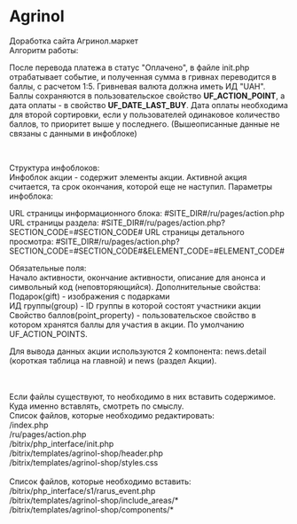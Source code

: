 # Agrinol
Доработка сайта Агринол.маркет
<br />
Алгоритм работы:<br />
<p>
	После перевода платежа в статус "Оплачено", в файле init.php отрабатывает событие, и полученная сумма в гривнах переводится в баллы, с расчетом 1:5. Гривневая валюта должна иметь ИД "UAH". Баллы сохраняются в пользовательское свойство <b>UF_ACTION_POINT</b>, а дата оплаты - в свойство <b>UF_DATE_LAST_BUY</b>. Дата оплаты необходима для второй сортировки, если у пользователей одинаковое количество баллов, то приоритет выше у последнего. (Вышеописанные данные не связаны с данными в инфоблоке)
</p>
<br />
<p>
Структура инфоблоков:<br />
Инфоблок акции - содержит элементы акции. Активной акция считается, та срок окончания, которой еще не наступил.
Параметры инфоблока:
<p>
URL страницы информационного блока:	 #SITE_DIR#/ru/pages/action.php
URL страницы раздела:	#SITE_DIR#/ru/pages/action.php?SECTION_CODE=#SECTION_CODE#
URL страницы детального просмотра:	#SITE_DIR#/ru/pages/action.php?SECTION_CODE=#SECTION_CODE#&ELEMENT_CODE=#ELEMENT_CODE#
</p>
Обязательные поля:<br />
Начало активности, окончание активности, описание для анонса и символьный код (неповторяющийся).
Дополнительные свойства:<br />
Подарок(gift) - изображения с подарками<br /> 
ИД группы(group) - ID группы в которой состоят участники акции<br /> 
Свойство баллов(point_property) - пользовательское свойство в котором хранятся баллы для участия в акции. По умолчанию UF_ACTION_POINTS.<br />
</p>
<p>
	Для вывода данных акции используются 2 компонента: news.detail (короткая таблица на главной) и news (раздел Акции).
</p>
<br />
<br />
Если файлы существуют, то необходимо в них вставить содержимое. Куда именно вставлять, смотреть по смыслу.
<br />
Список файлов, которые необходимо редактировать:
<br />
/index.php<br />
/ru/pages/action.php<br />
/bitrix/php_interface/init.php<br />
/bitrix/templates/agrinol-shop/header.php<br />
/bitrix/templates/agrinol-shop/styles.css<br />
<br />
Список файлов, которые необходимо вставить:
<br />
/bitrix/php_interface/s1/rarus_event.php<br />
/bitrix/templates/agrinol-shop/include_areas/*<br />
/bitrix/templates/agrinol-shop/components/*<br />
